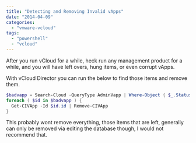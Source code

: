 ```yaml
---
title: "Detecting and Removing Invalid vApps"
date: "2014-04-09"
categories: 
  - "vmware-vcloud"
tags: 
  - "powershell"
  - "vcloud"
---
```


After you run vCloud for a while, heck run any management product for a while, and you will have left overs, hung items, or even corrupt vApps.

With vCloud Director you can run the below to find those items and remove them.

```PowerShell
$badvapp = Search-Cloud -QueryType AdminVapp | Where-Object { $_.Status -eq "UNRESOLVED" }
foreach ( $id in $badvapp ) {
  Get-CIVApp -Id $id.id | Remove-CIVApp
}
```

This probably wont remove everything, those items that are left, generally can only be removed via editing the database though, I would not recommend that.